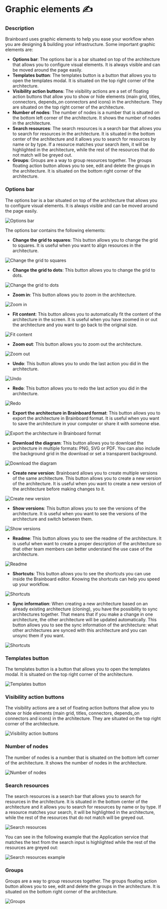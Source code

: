 # Graphic elements ✍️

### Description

Brainboard uses graphic elements to help you ease your workflow when you are designing & building your infrastructure. Some important graphic elements are:

* **Options bar**: The options bar is a bar situated on top of the architecture that allows you to configure visual elements. It is always visible and can be moved around the page easily.
* **Templates button**: The templates button is a button that allows you to open the templates modal. It is situated on the top right corner of the architecture.
* **Visibility action buttons**: The visibility actions are a set of floating action buttons that allow you to show or hide elements (main grid, titles, connectors, depends\_on connectors and icons) in the architecture. They are situated on the top right corner of the architecture.
* **Number of nodes**: The number of nodes is a number that is situated on the bottom left corner of the architecture. It shows the number of nodes in the architecture.
* **Search resources**: The search resources is a search bar that allows you to search for resources in the architecture. It is situated in the bottom center of the architecture and it allows you to search for resources by name or by type. If a resource matches your search item, it will be highlighted in the architecture, while the rest of the resources that do not match will be greyed out.
* **Groups**: Groups are a way to group resources together. The groups floating action button allows you to see, edit and delete the groups in the architecture. It is situated on the bottom right corner of the architecture.

### Options bar

The options bar is a bar situated on top of the architecture that allows you to configure visual elements. It is always visible and can be moved around the page easily.

![Options bar](../.gitbook/assets/options-bar.png)

The options bar contains the following elements:

* **Change the grid to squares**: This button allows you to change the grid to squares. It is useful when you want to align resources in the architecture.

![Change the grid to squares](../.gitbook/assets/squares.png)

* **Change the grid to dots**: This button allows you to change the grid to dots.

![Change the grid to dots](../.gitbook/assets/dots.png)

* **Zoom in**: This button allows you to zoom in the architecture.

![Zoom in](../.gitbook/assets/zoom-in.png)

* **Fit content**: This button allows you to automatically fit the content of the architecture in the screen. It is useful when you have zoomed in or out the architecture and you want to go back to the original size.

![Fit content](../.gitbook/assets/fit-content.png)

* **Zoom out**: This button allows you to zoom out the architecture.

![Zoom out](../.gitbook/assets/zoom-out.png)

* **Undo**: This button allows you to undo the last action you did in the architecture.

![Undo](../.gitbook/assets/undo.png)

* **Redo**: This button allows you to redo the last action you did in the architecture.

![Redo](../.gitbook/assets/redo.png)

* **Export the architecture in Brainboard format**: This button allows you to export the architecture in Brainboard format. It is useful when you want to save the architecture in your computer or share it with someone else.

![Export the architecture in Brainboard format](../.gitbook/assets/export-bb-format.png)

* **Download the diagram**: This button allows you to download the architecture in multiple formats: PNG, SVG or PDF. You can also include the background grid in the download or set a transparent background.

![Download the diagram](../.gitbook/assets/download.png)

* **Create new version**: Brainboard allows you to create multiple versions of the same architecture. This button allows you to create a new version of the architecture. It is useful when you want to create a new version of the architecture before making changes to it.

![Create new version](../.gitbook/assets/create-new-version.png)

* **Show versions**: This button allows you to see the versions of the architecture. It is useful when you want to see the versions of the architecture and switch between them.

![Show versions](../.gitbook/assets/show-versions.png)

* **Readme**: This button allows you to see the readme of the architecture. It is useful when want to create a proper description of the architecture so that other team members can better understand the use case of the architecture.

![Readme](<../.gitbook/assets/readme (1).png>)

* **Shortcuts**: This button allows you to see the shortcuts you can use inside the Brainboard editor. Knowing the shortcuts can help you speed up your workflow.

![Shortcuts](../.gitbook/assets/shortcuts.png)

* **Sync information**: When creating a new architecture based on an already existing architecture (cloning), you have the possibility to sync architectures together. That means that if you make a change in one architecture, the other architecture will be updated automatically. This button allows you to see the sync information of the architecture: what other architectures are synced with this architecture and you can unsync them if you want.

![Shortcuts](../.gitbook/assets/sync.png)

### Templates button

The templates button is a button that allows you to open the templates modal. It is situated on the top right corner of the architecture.

![Templates button](../.gitbook/assets/templates-button.png)

### Visibility action buttons

The visibility actions are a set of floating action buttons that allow you to show or hide elements (main grid, titles, connectors, depends\_on connectors and icons) in the architecture. They are situated on the top right corner of the architecture.

![Visibility action buttons](../.gitbook/assets/visibility-action-buttons.png)

### Number of nodes

The number of nodes is a number that is situated on the bottom left corner of the architecture. It shows the number of nodes in the architecture.

![Number of nodes](../.gitbook/assets/number-of-nodes.png)

### Search resources

The search resources is a search bar that allows you to search for resources in the architecture. It is situated in the bottom center of the architecture and it allows you to search for resources by name or by type. If a resource matches your search, it will be highlighted in the architecture, while the rest of the resources that do not match will be greyed out.

![Search resources](../.gitbook/assets/search-resources.png)

You can see in the following example that the Application service that matches the text from the search input is highlighted while the rest of the resources are greyed out:

![Search resources example](../.gitbook/assets/search-example.png)

### Groups

Groups are a way to group resources together. The groups floating action button allows you to see, edit and delete the groups in the architecture. It is situated on the bottom right corner of the architecture.

![Groups](../.gitbook/assets/groups.png)
